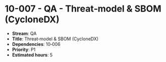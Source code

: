
# 10-007 - QA - Threat‑model & SBOM (CycloneDX)

- **Stream**: QA
- **Title**: Threat‑model & SBOM (CycloneDX)
- **Dependencies**: 10‑006
- **Priority**: P1
- **Estimated hours**: 5


